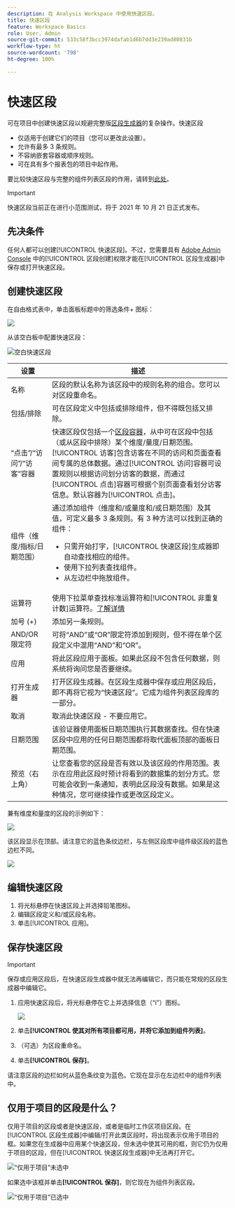 ```yaml
---
description: 在 Analysis Workspace 中使用快速区段。
title: 快速区段
feature: Workspace Basics
role: User, Admin
source-git-commit: 533c58f3bcc3974dafab1d6b7dd3e239ad80831b
workflow-type: ht
source-wordcount: '798'
ht-degree: 100%

---
```



# 快速区段

可在项目中创建快速区段以规避完整版[区段生成器](/help/components/segmentation/segmentation-workflow/seg-build.md)的复杂操作。快速区段

* 仅适用于创建它们的项目（您可以更改此设置）。
* 允许有最多 3 条规则。
* 不容纳嵌套容器或顺序规则。
* 可在具有多个报表包的项目中起作用。

要比较快速区段与完整的组件列表区段的作用，请转到[此处](/help/analyze/analysis-workspace/components/segments/t-freeform-project-segment.md)。

>[!IMPORTANT]
> 快速区段当前正在进行小范围测试，将于 2021 年 10 月 21 日正式发布。

## 先决条件

任何人都可以创建[!UICONTROL 快速区段]。不过，您需要具有 [Adobe Admin Console](https://experienceleague.adobe.com/docs/analytics/admin/admin-console/permissions/summary-tables.html?lang=zh-Hans#analytics-tools) 中的[!UICONTROL 区段创建]权限才能在[!UICONTROL 区段生成器]中保存或打开快速区段。

## 创建快速区段

在自由格式表中，单击面板标题中的筛选条件+ 图标：

![](assets/quick-seg1.png)

从该空白板中配置快速区段：

![空白快速区段](assets/qs-blank-slate.png)

| 设置 | 描述 |
| --- | --- |
| 名称 | 区段的默认名称为该区段中的规则名称的组合。您可以对区段重命名。 |
| 包括/排除 | 可在区段定义中包括或排除组件，但不得既包括又排除。 |
| “点击”/“访问”/“访客”容器 | 快速区段仅包括一个[区段容器](https://experienceleague.adobe.com/docs/analytics/components/segmentation/seg-overview.html?lang=zh-Hans#section_AF2A28BE92474DB386AE85743C71B2D6)，从中可在区段中包括（或从区段中排除）某个维度/量度/日期范围。[!UICONTROL 访客]包含访客在不同的访问和页面查看间专属的总体数据。通过[!UICONTROL 访问]容器可设置规则以根据访问划分访客的数据，而通过[!UICONTROL 点击]容器可根据个别页面查看划分访客信息。默认容器为[!UICONTROL 点击]。 |
| 组件（维度/指标/日期范围） | 通过添加组件（维度和/或量度和/或日期范围）及其值，可定义最多 3 条规则。有 3 种方法可以找到正确的组件：<ul><li>只需开始打字，[!UICONTROL 快速区段]生成器即自动查找相应的组件。</li><li>使用下拉列表查找组件。</li><li>从左边栏中拖放组件。</li></ul> |
| 运算符 | 使用下拉菜单查找标准运算符和[!UICONTROL 非重复计数]运算符。[了解详情](https://experienceleague.adobe.com/docs/analytics/components/segmentation/segment-reference/seg-operators.html?lang=zh-Hans) |
| 加号 (+) | 添加另一条规则。 |
| AND/OR 限定符 | 可将“AND”或“OR”限定符添加到规则，但不得在单个区段定义中混用“AND”和“OR”。 |
| 应用 | 将此区段应用于面板。如果此区段不包含任何数据，则系统将询问您是否要继续。 |
| 打开生成器 | 打开区段生成器。在区段生成器中保存或应用区段后，即不再将它视为“快速区段”。它成为组件列表区段库的一部分。 |
| 取消 | 取消此快速区段 - 不要应用它。 |
| 日期范围 | 该验证器使用面板日期范围执行其数据查找。但在快速区段中应用的任何日期范围都将取代面板顶部的面板日期范围。 |
| 预览（右上角） | 让您查看您的区段是否有效以及该区段的作用范围。表示在应用此区段时预计将看到的数据集的划分方式。您可能会收到一条通知，表明此区段没有数据。如果是这种情况，您可继续操作或更改区段定义。 |

兼有维度和量度的区段的示例如下：

![](assets/quick-seg2.png)

该区段显示在顶部。请注意它的蓝色条纹边栏，与左侧区段库中组件级区段的蓝色边栏不同。

![](assets/quick-seg5.png)

## 编辑快速区段

1. 将光标悬停在快速区段上并选择铅笔图标。
1. 编辑区段定义和/或区段名称。
1. 单击[!UICONTROL 应用]。

## 保存快速区段

>[!IMPORTANT]
>保存或应用区段后，在快速区段生成器中就无法再编辑它，而只能在常规的区段生成器中编辑它。

1. 应用快速区段后，将光标悬停在它上并选择信息（“i”）图标。

   ![](assets/quick-seg6.png)

1. 单击&#x200B;**[!UICONTROL 使其对所有项目都可用，并将它添加到组件列表]**。
1. （可选）为区段重命名。
1. 单击&#x200B;**[!UICONTROL 保存]**。

请注意区段的边栏如何从蓝色条纹变为蓝色。它现在显示在左边栏中的组件列表中。

## 仅用于项目的区段是什么？

仅用于项目的区段或者是快速区段，或者是临时工作区项目区段。在[!UICONTROL 区段生成器]中编辑/打开此类区段时，将出现表示仅用于项目的框。如果您在生成器中应用某个快速区段，但未选中使其可用的框，则它仍为仅用于项目的区段，但在[!UICONTROL 快速区段生成器]中无法再打开它。

![“仅用于项目”未选中](assets/project-only-unchecked.png)

如果选中该框并单击&#x200B;**[!UICONTROL 保存]**，则它现在为组件列表区段。

![“仅用于项目”已选中](assets/project-only-checked.png)
